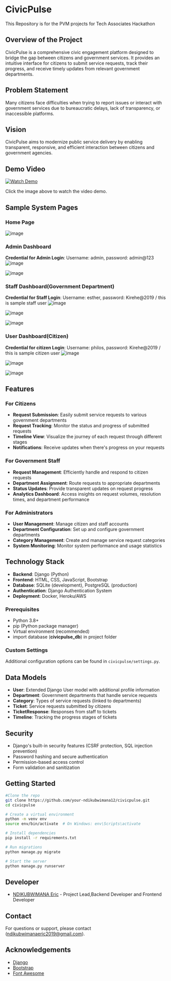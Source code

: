# CivicPulse
This Repository is for the PVM projects for Tech Associates Hackathon

## Overview of the Project

CivicPulse is a comprehensive civic engagement platform designed to bridge the gap between citizens and government services. It provides an intuitive interface for citizens to submit service requests, track their progress, and receive timely updates from relevant government departments.

## Problem Statement
Many citizens face difficulties when trying to report issues or interact with government services due to bureaucratic delays, lack of transparency, or inaccessible platforms.

## Vision
CivicPulse aims to modernize public service delivery by enabling transparent, responsive, and efficient interaction between citizens and government agencies.

## Demo Video

[![Watch Demo](https://img.icons8.com/clouds/100/000000/video-playlist.png)](https://drive.google.com/file/d/1xKLkbcs1PpLFmOQpjEyypRgrTY9JEWh6/view?usp=sharing)


Click the image above to watch the video demo.


## Sample System Pages
### Home Page
![image](https://github.com/user-attachments/assets/f4ccaa47-5921-458f-8e51-c8ce38272e7c)

### Admin Dashboard

**Credential for Admin Login**: Username: admin, password: admin@123
![image](https://github.com/user-attachments/assets/7e8b6920-dda1-43be-ace6-4dc53f03213b)

![image](https://github.com/user-attachments/assets/91916ec3-ebbe-4873-bf05-364ae911d1e6)

### Staff Dashboard(Government Department)
**Credential for Staff Login**: Username: esther, password: Kirehe@2019 / this is sample staff user
![image](https://github.com/user-attachments/assets/6e60f73a-c4c0-4781-a0d1-84168733cffc)

![image](https://github.com/user-attachments/assets/acc49642-1d6a-4f8e-8382-8703aa9aa950)

![image](https://github.com/user-attachments/assets/4987d341-2880-4193-92f6-53aa02f0b494)

### User Dashboard(Citizen)
**Credential for citizen Login**: Username: philos, password: Kirehe@2019 / this is sample citizen user
![image](https://github.com/user-attachments/assets/c4bfd56b-eb5f-4cd0-976d-d27f4c70f95a)

![image](https://github.com/user-attachments/assets/0c85c599-5862-44e7-96ba-acdc7d4657a2)

![image](https://github.com/user-attachments/assets/e9bd0f39-ce78-454e-a252-f7028b5a1e21)

## Features

### For Citizens
- **Request Submission**: Easily submit service requests to various government departments
- **Request Tracking**: Monitor the status and progress of submitted requests
- **Timeline View**: Visualize the journey of each request through different stages
- **Notifications**: Receive updates when there's progress on your requests

### For Government Staff
- **Request Management**: Efficiently handle and respond to citizen requests
- **Department Assignment**: Route requests to appropriate departments
- **Status Updates**: Provide transparent updates on request progress
- **Analytics Dashboard**: Access insights on request volumes, resolution times, and department performance

### For Administrators
- **User Management**: Manage citizen and staff accounts
- **Department Configuration**: Set up and configure government departments
- **Category Management**: Create and manage service request categories
- **System Monitoring**: Monitor system performance and usage statistics

## Technology Stack

- **Backend**: Django (Python)
- **Frontend**: HTML, CSS, JavaScript, Bootstrap
- **Database**: SQLite (development), PostgreSQL (production)
- **Authentication**: Django Authentication System
- **Deployment**: Docker, Heroku/AWS

### Prerequisites
- Python 3.8+
- pip (Python package manager)
- Virtual environment (recommended)
- import database (**civicpulse_db**) in project folder


### Custom Settings
Additional configuration options can be found in `civicpulse/settings.py`.

## Data Models

- **User**: Extended Django User model with additional profile information
- **Department**: Government departments that handle service requests
- **Category**: Types of service requests (linked to departments)
- **Ticket**: Service requests submitted by citizens
- **TicketResponse**: Responses from staff to tickets
- **Timeline**: Tracking the progress stages of tickets

## Security

- Django's built-in security features (CSRF protection, SQL injection prevention)
- Password hashing and secure authentication
- Permission-based access control
- Form validation and sanitization

## Getting Started

```bash
#Clone the repo
git clone https://github.com/your-ndikubwimana12/civicpulse.git
cd civicpulse

# Create a virtual environment
python -m venv env
source env/bin/activate  # On Windows: env\Scripts\activate

# Install dependencies
pip install -r requirements.txt

# Run migrations
python manage.py migrate

# Start the server
python manage.py runserver
```

##  Developer

- [NDIKUBWIMANA Eric](https://github.com/ndikubwimana12) - Project Lead,Backend Developer and Frontend Developer

##  Contact

For questions or support, please contact (ndikubwimanaeric2019@gmail.com).

## Acknowledgements

- [Django](https://www.djangoproject.com/)
- [Bootstrap](https://getbootstrap.com/)
- [Font Awesome](https://fontawesome.com/)



